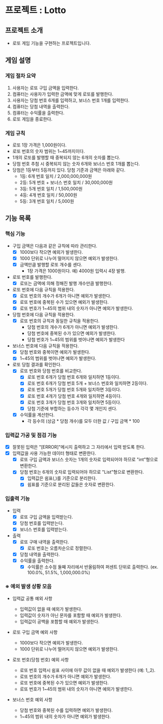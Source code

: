 # 프로젝트 : Lotto

## 프로젝트 소개
- 로또 게임 기능을 구현하는 프로젝트입니다.

## 게임 설명

### 게임 절차 요약
1. 사용자는 로또 구입 금액을 입력한다.
2. 컴퓨터는 사용자가 입력한 금액에 맞게 로또를 발행한다.
3. 사용자는 당첨 번호 6개를 입력하고, 보너스 번호 1개를 입력한다.
5. 컴퓨터는 당첨 내역을 출력한다.
6. 컴퓨터는 수익률을 출력한다.
7. 로또 게임을 종료한다.

### 게임 규칙
- 로또 1장 가격은 1,000원이다.
- 로또 번호의 숫자 범위는 1~45까지이다.
- 1개의 로또를 발행할 때 중복되지 않는 6개의 숫자를 뽑는다.
- 당첨 번호 추첨 시 중복되지 않는 숫자 6개와 보너스 번호 1개를 뽑는다.
- 당첨은 1등부터 5등까지 있다. 당첨 기준과 금액은 아래와 같다.
  - 1등: 6개 번호 일치 / 2,000,000,000원
  - 2등: 5개 번호 + 보너스 번호 일치 / 30,000,000원
  - 3등: 5개 번호 일치 / 1,500,000원
  - 4등: 4개 번호 일치 / 50,000원
  - 5등: 3개 번호 일치 / 5,000원

## 기능 목록

### 핵심 기능
- 구입 금액은 다음과 같은 규칙에 따라 관리한다.
  - [x] 1000보다 작으면 예외가 발생한다.
  - [x] 1000 단위로 나누어 떨어지지 않으면 예외가 발생한다.
  - [x] 금액만큼 발행할 로또 개수를 센다.
    - 1장 가격은 1000원이다. 예) 4000원 입력시 4장 발행.

- 로또 번호를 발행한다.
  - [x] 로또는 금액에 의해 정해진 발행 개수만큼 발행한다.
  
- 로또 번호에 다음 규칙을 적용한다.
  - [x] 로또 번호의 개수가 6개가 아니면 예외가 발생한다.
  - [x] 로또 번호에 중복된 수가 있으면 예외가 발생한다.
  - [x] 로또 번호가 1~45의 범위 내의 숫자가 아니면 예외가 발생한다.

- 당첨 번호에 다음 규칙을 적용한다.
  - [x] 로또 번호의 규칙과 동일한 규칙을 적용한다.
    - 당첨 번호의 개수가 6개가 아니면 예외가 발생한다.
    - 당첨 번호에 중복된 수가 있으면 예외가 발생한다.
    - 당첨 번호가 1~45의 범위를 벗어나면 예외가 발생한다

- 보너스 번호에 다음 규칙을 적용한다.
  - [x] 당첨 번호와 중복이면 예외가 발생한다.
  - [x] 1~45의 범위를 벗어나면 예외가 발생한다.

- 로또 당첨 결과를 확인한다.
  - [x] 로또 번호와 당첨 번호를 비교한다.
    - [x] 로또 번호 6개가 당첨 번호 6개와 일치하면 1등이다.
    - [x] 로또 번호 6개가 당첨 번호 5개 + 보너스 번호와 일치하면 2등이다.
    - [x] 로또 번호 5개가 당첨 번호 5개와 일치하면 3등이다.
    - [x] 로또 번호 4개가 당첨 번호 4개와 일치하면 4등이다.
    - [x] 로또 번호 3개가 당첨 번호 3개와 일치하면 5등이다.
    - [x] 당첨 기준에 부합하는 등수가 각각 몇 개인지 센다.

  - [x] 수익률을 계산한다.
    - 각 등수의 (상금 * 당첨 개수)를 모두 더한 값 / 구입 금액 * 100

### 입력값 가공 및 점검 기능
- [x] 잘못된 입력은 "[ERROR]"메시지 출력하고 그 자리에서 입력 받도록 한다.
- [x] 입력값을 사용 가능한 데이터 형태로 변환한다.
  - [x] 로또 구입 금액과 보너스 숫자는 1개의 숫자로 입력되어야 하므로 "int"형으로 변환한다.
  - [x] 당첨 번호는 6개의 숫자로 입력되어야 하므로 "List<Integer>"형으로 변환한다.
    - [x] 입력값은 쉼표(,)를 기준으로 분리한다.
    - [x] 쉼표를 기준으로 분리된 값들은 숫자로 변환한다.

### 입출력 기능
- 입력
  - [x] 로또 구입 금액을 입력받는다.
  - [x] 당첨 번호를 입력받는다.
  - [x] 보너스 번호를 입력받는다.

- 출력
  - [x] 로또 구매 내역을 출력한다.
    - [x] 로또 번호는 오름차순으로 정렬한다.
  - [x] 당첨 내역을 출력한다.
  - [x] 수익률을 출력한다.
    - [x] 수익률은 소수점 둘째 자리에서 반올림하여 퍼센트 단위로 출력한다. (ex. 100.0%, 51.5%, 1,000,000.0%)

### ※ 예외 발생 상황 모음
- 입력값 공통 예외 사항
    - 입력값이 없을 때 예외가 발생한다.
    - 입력값이 숫자가 아닌 문자를 포함할 때 예외가 발생한다.
    - 입력값이 공백을 포함할 때 예외가 발생한다.
  
- 로또 구입 금액 예외 사항
    - 1000보다 작으면 예외가 발생한다.
    - 1000 단위로 나누어 떨어지지 않으면 예외가 발생한다.
  
- 로또 번호(당첨 번호) 예외 사항
    - 로또 번호 입력시 쉼표 사이에 아무 값이 없을 때 예외가 발생한다 (예: 1,,2).
    - 로또 번호의 개수가 6개가 아니면 예외가 발생한다.
    - 로또 번호에 중복된 수가 있으면 예외가 발생한다.
    - 로또 번호가 1~45의 범위 내의 숫자가 아니면 예외가 발생한다.

- 보너스 번호 예외 사항
    - 당첨 번호와 중복된 수를 입력하면 예외가 발생한다.
    - 1~45의 범위 내의 숫자가 아니면 예외가 발생한다.
